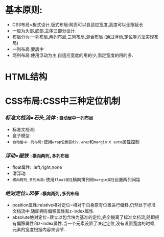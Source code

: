# 基本原则:
 * CSS布局=板式设计,版式布局:网页可以自适应宽度,高度可以无限延长
 * 一般为头部,底部,主体三部分设计.
 * 布局分为:一列布局,两列布局,三列布局,混合布局  (通过浮动,定位等方法实现布局)
 * 一列布局:要居中
 * 两列布局:使用浮动为主,自适应宽度的用的少,固定宽度的用的多.
# HTML结构



# CSS布局:CSS中三种定位机制

### ***标准文档流=_石头,流体_*** `:自动居中一列布局`
* 标准文档流:
* 盒子模型:
* `自动居中一列布局:`使用`wrap包裹层div.wrap`和`margin:0 auto`属性控制
### ***浮动=_磁铁_*** `:横向两列,多列布局`
* float属性: :left,right,none
* 清浮动:
* `横向两列,多列布局:`使用`float属性`横向排列和`margin属性`设置两列间距
### ***绝对定位=_风筝_*** `:横向两列,多列布局`
* position属性:relative相对定位=相对于自身原有位置进行偏移,仍然处于标准文档流中,随即拥有偏移属性和z-index属性.
* absolute绝对定位=建立以包含块为基准的定位,完全脱离了标准文档流,随即拥有偏移属性和z-index属性.当一个元素设置了决定定位,没有设置宽度的时候,元素的宽度根据内容来调节.
